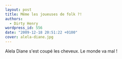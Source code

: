 ```yaml
---
layout: post
title: Même les joueuses de folk ?!
authors:
  - Dirty Henry
wordpress_id: 556
date: "2009-12-18 20:51:22 +0100"
cover: alela-diane.jpg
---
```


Alela Diane s'est coupé les cheveux. Le monde va mal !
